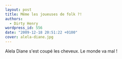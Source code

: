 ```yaml
---
layout: post
title: Même les joueuses de folk ?!
authors:
  - Dirty Henry
wordpress_id: 556
date: "2009-12-18 20:51:22 +0100"
cover: alela-diane.jpg
---
```


Alela Diane s'est coupé les cheveux. Le monde va mal !
